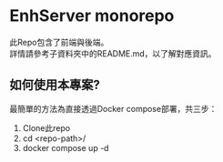 # EnhServer monorepo

此Repo包含了前端與後端。  
詳情請參考子資料夾中的README.md，以了解對應資訊。



## 如何使用本專案?

最簡單的方法為直接透過Docker compose部署，共三步：
1. Clone此repo
2. cd \<repo-path\>/
3. docker compose up -d
